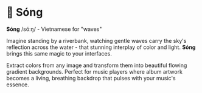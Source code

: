 # 🌊 Sóng

**Sóng** /sóːŋ/ - Vietnamese for "waves"

Imagine standing by a riverbank, watching gentle waves carry the sky's reflection across the water - that stunning interplay of color and light. **Sóng** brings this same magic to your interfaces.

Extract colors from any image and transform them into beautiful flowing gradient backgrounds. Perfect for music players where album artwork becomes a living, breathing backdrop that pulses with your music's essence.
